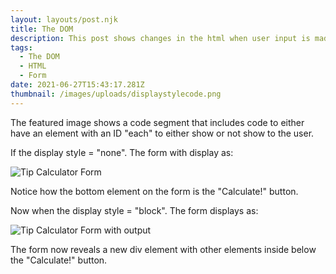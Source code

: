 ```yaml
---
layout: layouts/post.njk
title: The DOM
description: This post shows changes in the html when user input is made
tags:
  - The DOM
  - HTML
  - Form
date: 2021-06-27T15:43:17.281Z
thumbnail: /images/uploads/displaystylecode.png
---
```

The featured image shows a code segment that includes code to either have an element with an ID "each" to either show or not show to the user.

If the display style = "none". The form with display as:

![Tip Calculator Form](/images/uploads/tipcalc.png "Tip Calculator Form")

Notice how the bottom element on the form is the "Calculate!" button.

Now when the display style = "block". The form displays as:

![Tip Calculator Form with output](/images/uploads/tipcalcoutput.png "Tip Calculator Form with output")

The form now reveals a new div element with other elements inside below the "Calculate!" button.